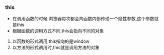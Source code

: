 ### this
- 在调用函数的时候,浏览器每次都会向函数内部传递一个隐性参数,这个参数就是this
- 根据函数的调用方式不同,this会指向不同的对象
1. 以函数的形式调用,this指向的是window
2. 以方法的形式调用时,this就是调用方法的对象

